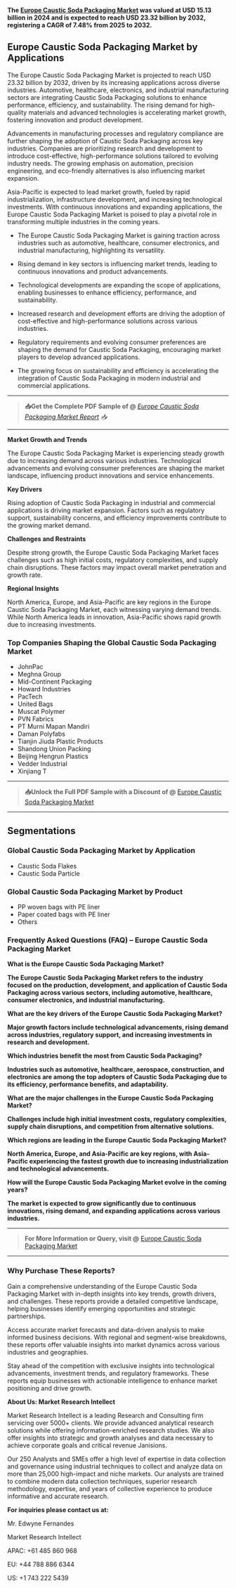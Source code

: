 <p><strong>The <a href="https://www.marketresearchintellect.com/download-sample/?rid=286458&amp;utm_source=Pulse-April-Europe&amp;utm_medium=852">Europe Caustic Soda Packaging Market</a> was valued at USD 15.13 billion in 2024 and is expected to reach USD 23.32 billion by 2032, registering a CAGR of 7.48% from 2025 to 2032.</strong></p><h2>Europe Caustic Soda Packaging Market by Applications&nbsp;</h2><p><p>The Europe Caustic Soda Packaging Market is projected to reach USD 23.32 billion by 2032, driven by its increasing applications across diverse industries. Automotive, healthcare, electronics, and industrial manufacturing sectors are integrating Caustic Soda Packaging solutions to enhance performance, efficiency, and sustainability. The rising demand for high-quality materials and advanced technologies is accelerating market growth, fostering innovation and product development.</p><p>Advancements in manufacturing processes and regulatory compliance are further shaping the adoption of Caustic Soda Packaging across key industries. Companies are prioritizing research and development to introduce cost-effective, high-performance solutions tailored to evolving industry needs. The growing emphasis on automation, precision engineering, and eco-friendly alternatives is also influencing market expansion.</p><p>Asia-Pacific is expected to lead market growth, fueled by rapid industrialization, infrastructure development, and increasing technological investments. With continuous innovations and expanding applications, the Europe Caustic Soda Packaging Market is poised to play a pivotal role in transforming multiple industries in the coming years.</p></p><ul><li><p>The Europe Caustic Soda Packaging Market is gaining traction across industries such as automotive, healthcare, consumer electronics, and industrial manufacturing, highlighting its versatility.</p></li><li><p>Rising demand in key sectors is influencing market trends, leading to continuous innovations and product advancements.</p></li><li><p>Technological developments are expanding the scope of applications, enabling businesses to enhance efficiency, performance, and sustainability.</p></li><li><p>Increased research and development efforts are driving the adoption of cost-effective and high-performance solutions across various industries.</p></li><li><p>Regulatory requirements and evolving consumer preferences are shaping the demand for Caustic Soda Packaging, encouraging market players to develop advanced applications.</p></li><li><p>The growing focus on sustainability and efficiency is accelerating the integration of Caustic Soda Packaging in modern industrial and commercial applications.</p></li></ul><hr /><blockquote><p><strong><span class="font-[700]">📥Get the Complete PDF Sample of @ </span></strong><em><span class="font-[700]"><a href="https://www.marketresearchintellect.com/download-sample/?rid=286458&amp;utm_source=Pulse-April-Europe&amp;utm_medium=852" target="_blank" data-tracking-control-name="article-ssr-frontend-pulse_little-text-block" data-tracking-will-navigate="" data-test-link="">Europe Caustic Soda Packaging Market Report</a>&nbsp;📥</span></em></p></blockquote><hr /><p class="" data-start="77" data-end="360"><strong data-start="77" data-end="105">Market Growth and Trends</strong></p><p class="" data-start="77" data-end="360">The Europe Caustic Soda Packaging Market is experiencing steady growth due to increasing demand across various industries. Technological advancements and evolving consumer preferences are shaping the market landscape, influencing product innovations and service enhancements.</p><p class="" data-start="362" data-end="606"><strong data-start="362" data-end="377">Key Drivers</strong></p><p class="" data-start="362" data-end="606">Rising adoption of Caustic Soda Packaging in industrial and commercial applications is driving market expansion. Factors such as regulatory support, sustainability concerns, and efficiency improvements contribute to the growing market demand.</p><p class="" data-start="608" data-end="849"><strong data-start="608" data-end="637">Challenges and Restraints</strong></p><p class="" data-start="608" data-end="849">Despite strong growth, the Europe Caustic Soda Packaging Market faces challenges such as high initial costs, regulatory complexities, and supply chain disruptions. These factors may impact overall market penetration and growth rate.</p><p class="" data-start="851" data-end="1095"><strong data-start="851" data-end="872">Regional Insights</strong></p><p class="" data-start="851" data-end="1095">North America, Europe, and Asia-Pacific are key regions in the Europe Caustic Soda Packaging Market, each witnessing varying demand trends. While North America leads in innovation, Asia-Pacific shows rapid growth due to increasing investments.</p><p><h3>Top Companies Shaping the Global Caustic Soda Packaging Market </h3><ul><li>JohnPac</li><li>Meghna Group</li><li>Mid-Continent Packaging</li><li>Howard Industries</li><li>PacTech</li><li>United Bags</li><li>Muscat Polymer</li><li>PVN Fabrics</li><li>PT Murni Mapan Mandiri</li><li>Daman Polyfabs</li><li>Tianjin Jiuda Plastic Products</li><li>Shandong Union Packing</li><li>Beijing Hengrun Plastics</li><li>Vedder Industrial</li><li>Xinjiang T</li></ul></p><hr /><blockquote><p><strong>📥Unlock the Full PDF Sample with a Discount of @</strong> <a href="https://www.marketresearchintellect.com/ask-for-discount/?rid=286458&amp;utm_source=Pulse-April-Europe&amp;utm_medium=852">Europe Caustic Soda Packaging Market</a></p></blockquote><hr /><p><h2>Segmentations</h2><h3>Global Caustic Soda Packaging Market by Application</h3><ul><li>Caustic Soda Flakes</li><li>Caustic Soda Particle</li></ul><h3>Global Caustic Soda Packaging Market by Product</h3><ul><li>PP woven bags with PE liner</li><li>Paper coated bags with PE liner</li><li>Others</li></ul></p><h3><strong>Frequently Asked Questions (FAQ) &ndash; Europe Caustic Soda Packaging Market</strong></h3><p><strong>What is the Europe Caustic Soda Packaging Market?</strong></p><p><strong>The Europe Caustic Soda Packaging Market refers to the industry focused on the production, development, and application of Caustic Soda Packaging across various sectors, including automotive, healthcare, consumer electronics, and industrial manufacturing.</strong></p><p><strong>What are the key drivers of the Europe Caustic Soda Packaging Market?</strong></p><p><strong>Major growth factors include technological advancements, rising demand across industries, regulatory support, and increasing investments in research and development.</strong></p><p><strong>Which industries benefit the most from Caustic Soda Packaging?</strong></p><p><strong>Industries such as automotive, healthcare, aerospace, construction, and electronics are among the top adopters of Caustic Soda Packaging due to its efficiency, performance benefits, and adaptability.</strong></p><p><strong>What are the major challenges in the Europe Caustic Soda Packaging Market?</strong></p><p><strong>Challenges include high initial investment costs, regulatory complexities, supply chain disruptions, and competition from alternative solutions.</strong></p><p><strong>Which regions are leading in the Europe Caustic Soda Packaging Market?</strong></p><p><strong>North America, Europe, and Asia-Pacific are key regions, with Asia-Pacific experiencing the fastest growth due to increasing industrialization and technological advancements.</strong></p><p><strong>How will the Europe Caustic Soda Packaging Market evolve in the coming years?</strong></p><p><strong>The market is expected to grow significantly due to continuous innovations, rising demand, and expanding applications across various industries.</strong></p><hr /><blockquote><p><span class="font-[700]"><strong>For More Information or Query, visit&nbsp;@</strong>&nbsp;</span><span class="font-[700]"><a href="https://www.marketresearchintellect.com/product/global-caustic-soda-packaging-market-size-and-forecast/?utm_source=Linkedin&utm_medium=852" target="_blank" data-tracking-control-name="article-ssr-frontend-pulse_little-text-block" data-tracking-will-navigate="" data-test-link="">Europe Caustic Soda Packaging Market</a></span></p></blockquote><hr /><h3><strong data-start="0" data-end="31">Why Purchase These Reports?</strong></h3><p class="" data-start="35" data-end="297">Gain a comprehensive understanding of the Europe Caustic Soda Packaging Market with in-depth insights into key trends, growth drivers, and challenges. These reports provide a detailed competitive landscape, helping businesses identify emerging opportunities and strategic partnerships.</p><p class="" data-start="299" data-end="540">Access accurate market forecasts and data-driven analysis to make informed business decisions. With regional and segment-wise breakdowns, these reports offer valuable insights into market dynamics across various industries and geographies.</p><p class="" data-start="542" data-end="784">Stay ahead of the competition with exclusive insights into technological advancements, investment trends, and regulatory frameworks. These reports equip businesses with actionable intelligence to enhance market positioning and drive growth.</p><p><strong><span class="font-[700]">About Us: Market Research Intellect</span></strong></p><p><span class="">Market Research Intellect is a leading Research and Consulting firm servicing over 5000+ clients. We provide advanced analytical research solutions while offering information-enriched research studies.&nbsp;</span>We also offer insights into strategic and growth analyses and data necessary to achieve corporate goals and critical revenue Janisions.</p><p><span class="">Our 250 Analysts and SMEs offer a high level of expertise in data collection and governance using industrial techniques to collect and analyze data on more than 25,000 high-impact and niche markets. Our analysts are trained to combine modern data collection techniques, superior research methodology, expertise, and years of collective experience to produce informative and accurate research.</span></p><p><strong>For inquiries please contact us at:</strong></p><p>Mr. Edwyne Fernandes</p><p>Market Research Intellect</p><p>APAC: +61 485 860 968</p><p>EU: +44 788 886 6344</p><p>US: +1 743 222 5439</p>